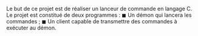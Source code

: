 Le but de ce projet est de réaliser un lanceur de commande en langage C. Le projet est constitué de deux programmes :
◼ Un démon qui lancera les commandes ;
◼ Un client capable de transmettre des commandes à exécuter au démon.


